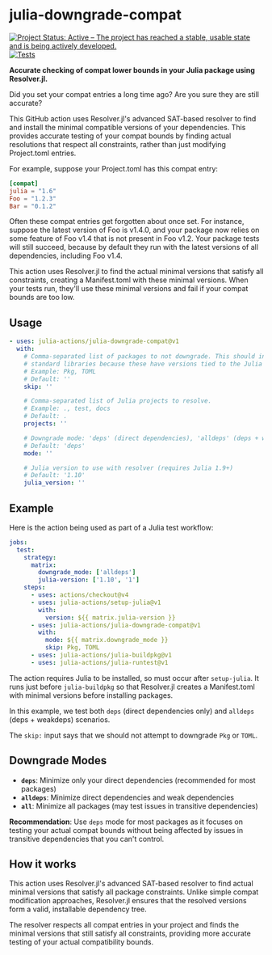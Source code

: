# julia-downgrade-compat

[![Project Status: Active – The project has reached a stable, usable state and is being actively developed.](https://www.repostatus.org/badges/latest/active.svg)](https://www.repostatus.org/#active)
[![Tests](https://github.com/julia-actions/julia-downgrade-compat/actions/workflows/tests.yml/badge.svg)](https://github.com/julia-actions/julia-downgrade-compat/actions/workflows/tests.yml)

**Accurate checking of compat lower bounds in your Julia package using Resolver.jl.**

Did you set your compat entries a long time ago? Are you sure they are still accurate?

This GitHub action uses Resolver.jl's advanced SAT-based resolver to find and install the minimal
compatible versions of your dependencies. This provides accurate testing of your compat bounds
by finding actual resolutions that respect all constraints, rather than just modifying Project.toml entries.

For example, suppose your Project.toml has this compat entry:
```toml
[compat]
julia = "1.6"
Foo = "1.2.3"
Bar = "0.1.2"
```

Often these compat entries get forgotten about once set. For instance, suppose the latest
version of Foo is v1.4.0, and your package now relies on some feature of Foo v1.4 that is
not present in Foo v1.2. Your package tests will still succeed, because by default they run
with the latest versions of all dependencies, including Foo v1.4.

This action uses Resolver.jl to find the actual minimal versions that satisfy all constraints,
creating a Manifest.toml with these minimal versions. When your tests run, they'll use these
minimal versions and fail if your compat bounds are too low.

## Usage

```yaml
- uses: julia-actions/julia-downgrade-compat@v1
  with:
    # Comma-separated list of packages to not downgrade. This should include any
    # standard libraries because these have versions tied to the Julia version.
    # Example: Pkg, TOML
    # Default: ''
    skip: ''

    # Comma-separated list of Julia projects to resolve.
    # Example: ., test, docs
    # Default: .
    projects: ''

    # Downgrade mode: 'deps' (direct dependencies), 'alldeps' (deps + weakdeps), 'all' (all packages)
    # Default: 'deps'
    mode: ''

    # Julia version to use with resolver (requires Julia 1.9+)
    # Default: '1.10'
    julia_version: ''
```

## Example

Here is the action being used as part of a Julia test workflow:

```yaml
jobs:
  test:
    strategy:
      matrix:
        downgrade_mode: ['alldeps']
        julia-version: ['1.10', '1']
    steps:
      - uses: actions/checkout@v4
      - uses: julia-actions/setup-julia@v1
        with:
          version: ${{ matrix.julia-version }}
      - uses: julia-actions/julia-downgrade-compat@v1
        with:
          mode: ${{ matrix.downgrade_mode }}
          skip: Pkg, TOML
      - uses: julia-actions/julia-buildpkg@v1
      - uses: julia-actions/julia-runtest@v1
```

The action requires Julia to be installed, so must occur after `setup-julia`. It runs just
before `julia-buildpkg` so that Resolver.jl creates a Manifest.toml with minimal versions before installing packages.

In this example, we test both `deps` (direct dependencies only) and `alldeps` (deps + weakdeps) scenarios. 

The `skip:` input says that we should not attempt to downgrade `Pkg` or `TOML`.

## Downgrade Modes

- **`deps`**: Minimize only your direct dependencies (recommended for most packages)
- **`alldeps`**: Minimize direct dependencies and weak dependencies 
- **`all`**: Minimize all packages (may test issues in transitive dependencies)

**Recommendation**: Use `deps` mode for most packages as it focuses on testing your actual compat bounds without being affected by issues in transitive dependencies that you can't control.

## How it works

This action uses Resolver.jl's advanced SAT-based resolver to find actual minimal versions that satisfy all package constraints. Unlike simple compat modification approaches, Resolver.jl ensures that the resolved versions form a valid, installable dependency tree.

The resolver respects all compat entries in your project and finds the minimal versions that still satisfy all constraints, providing more accurate testing of your actual compatibility bounds.
